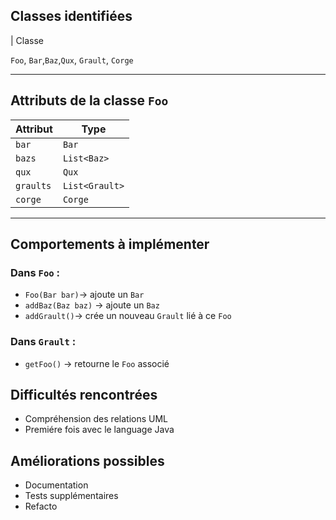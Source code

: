 

## Classes identifiées

| Classe   

`Foo`, `Bar`,`Baz`,`Qux`, `Grault`, `Corge` 

---

## Attributs de la classe `Foo`

| Attribut        | Type                 
|-----------------|-----------------------
| `bar`           | `Bar`                 
| `bazs`          | `List<Baz>`           
| `qux`           | `Qux`                 
| `graults`       | `List<Grault>`        
| `corge`         | `Corge`       

---

## Comportements à implémenter

### Dans `Foo` :
- `Foo(Bar bar)`-> ajoute un `Bar`
- `addBaz(Baz baz)` -> ajoute un `Baz`
- `addGrault()`-> crée un nouveau `Grault` lié à ce `Foo`

### Dans `Grault` :
- `getFoo()` → retourne le `Foo` associé


## Difficultés rencontrées

- Compréhension des relations UML
- Premiére fois avec le language Java

## Améliorations possibles

- Documentation
- Tests supplémentaires
- Refacto

